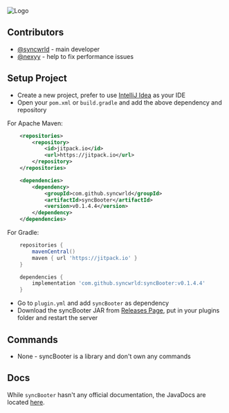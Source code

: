 
![Logo](https://i.imgur.com/9b2R2b6.png)


## Contributors

- [@syncwrld](https://www.github.com/syncwrld) - main developer
- [@nexyy](https://github.com/nexxyy) - help to fix performance issues



## Setup Project
 - Create a new project, prefer to use [IntelliJ Idea](https://www.jetbrains.com/pt-br/idea/) as your IDE
- Open your `pom.xml` or `build.gradle` and add the above dependency and repository

For Apache Maven: 
```xml
    <repositories>
		<repository>
		    <id>jitpack.io</id>
		    <url>https://jitpack.io</url>
		</repository>
	</repositories>

    <dependencies>
        <dependency>
	        <groupId>com.github.syncwrld</groupId>
	        <artifactId>syncBooter</artifactId>
	        <version>v0.1.4.4</version>
	    </dependency>
    </dependencies>
```

For Gradle: 
```gradle   
    repositories {
		mavenCentral()
		maven { url 'https://jitpack.io' }
	}

    dependencies {
	    implementation 'com.github.syncwrld:syncBooter:v0.1.4.4'
	}
```
- Go to `plugin.yml` and add `syncBooter` as dependency
- Download the syncBooter JAR from [Releases Page](https://github.com/syncwrld/syncBooter/releases), put in your plugins folder and restart the server

## Commands

- None - syncBooter is a library and don't own any commands

## Docs
While `syncBooter` hasn't any official documentation, the JavaDocs are located [here](https://booterdocs.syncwrld.tech).
